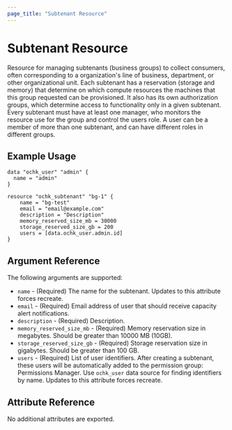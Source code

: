 ```yaml
---
page_title: "Subtenant Resource"
---
```


# Subtenant Resource

Resource for managing subtenants (business groups) to collect consumers, often corresponding to a organization's line of business, department, or other organizational unit. Each subtenant has a reservation (storage and memory) that determine on which compute resources the machines that this group requested can be provisioned. It also has its own authorization groups, which determine access to functionality only in a given subtenant. Every subtenant must have at least one manager, who monitors the resource use for the group and control the users role. A user can be a member of more than one subtenant, and can have different roles in different groups.
 

## Example Usage

```hcl
data "ochk_user" "admin" {
  name = "admin"
}

resource "ochk_subtenant" "bg-1" {
	name = "bg-test"
	email = "email@example.com"
	description = "Description"
	memory_reserved_size_mb = 30000
	storage_reserved_size_gb = 200
	users = [data.ochk_user.admin.id]
}
```

## Argument Reference

The following arguments are supported:

* `name` - (Required) The name for the subtenant. Updates to this attribute forces recreate.
* `email` - (Required) Email address of user that should receive capacity alert notifications.
* `description` - (Required) Description.
* `memory_reserved_size_mb` - (Required) Memory reservation size in megabytes. Should be greater than 10000 MB (10GB).
* `storage_reserved_size_gb` - (Required) Storage reservation size in gigabytes. Should be greater than 100 GB.
* `users` - (Required) List of user identifiers. After creating a subtenant, these users will be automatically added to the permission group: Permissions Manager. Use `ochk_user` data source for finding identifiers by name. Updates to this attribute forces recreate.
  
## Attribute Reference

No additional attributes are exported. 
 
